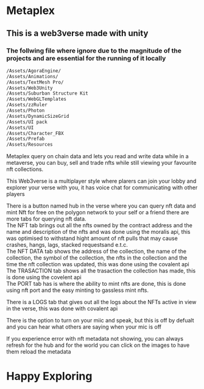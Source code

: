 # Metaplex

## This is a web3verse made with unity

### The follwing file where ignore due to the magnitude of the projects and are essential for the running of it locally

```sh
/Assets/AgoraEngine/
/Assets/Animations/
/Assets/TextMesh Pro/
/Assets/Web3Unity
/Assets/Suburban Structure Kit
/Assets/WebGLTemplates
/Assets/zzRuler
/Assets/Photon
/Assets/DynamicSizeGrid
/Assets/UI pack
/Assets/UI
/Assets/Character_FBX
/Assets/Prefab
/Assets/Resources
```

Metaplex query on chain data and lets you read and write data while in a metaverse, you can buy, sell and trade nfts while still viewing your favourite nft collections.

This Web3verse is a multiplayer style where plarers can join your lobby and explorer your verse with you,
it has voice chat for communicating with other players

There is a button named hub in the verse where you can query nft data and mint Nft for free on the polygon network to your self or a friend
there are more tabs for querying nft data.  
The NFT tab brings out all the nfts owned by the contract address and the name and description of the nfts and was done using the moralis api, this was optimised to withstand hight amount of nft pulls that may cause crashes, hangs, lags, stacked requestsand e.t.c.  
The NFT DATA tab shows the address of the collection, the name of the collection, the symbol of the collection, the nfts in the collection and the time the nft collection was updated, this was done using the covalent api  
The TRASACTION tab shows all the trasaction the collection has made, this is done using the covelent api  
The PORT tab has is where the ability to mint nfts are done, this is done using nft port and the easy minting to gassless mint nfts.

There is a LOGS tab that gives out all the logs about the NFTs active in view in the verse, this was done with covalent api

There is the option to turn on your miic and speak, but this is off by defualt and you can hear what others are saying when your mic is off

If you experience error with nft metadata not showing, you can always refresh for the hub and for the world you can click on the images to have them reload the metadata

# Happy Exploring
